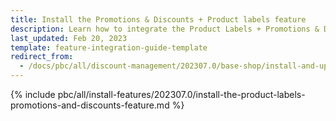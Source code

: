```yaml
---
title: Install the Promotions & Discounts + Product labels feature
description: Learn how to integrate the Product Labels + Promotions & Discounts feature into a Spryker project.
last_updated: Feb 20, 2023
template: feature-integration-guide-template  
redirect_from:
  - /docs/pbc/all/discount-management/202307.0/base-shop/install-and-upgrade/install-the-promotions-and-discounts-product-labels-feature.html
---
```


{% include pbc/all/install-features/202307.0/install-the-product-labels-promotions-and-discounts-feature.md %} <!-- To edit, see /_includes/pbc/all/install-features/202307.0/install-the-product-labels-promotions-and-discounts-feature.md -->
